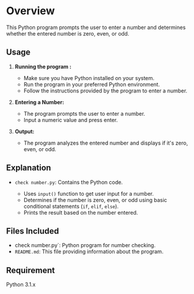 

# Overview 

 This Python program prompts the user to enter a number and determines whether the entered number is zero, even, or odd.

## Usage

1. **Running the program :**

    - Make sure you have Python installed on your system.
    - Run the program in your preferred Python environment.
    - Follow the instructions provided by the program to enter a number.

2. **Entering a Number:**

    - The program prompts the user to enter a number.
    - Input a numeric value and press enter.

3. **Output:**

    - The program analyzes the entered number and displays if it's zero, even, or odd.

## Explanation 

- `check number.py`: Contains the Python code.
  
  - Uses `input()` function to get user input for a number.
  - Determines if the number is zero, even, or odd using basic conditional statements (`if`, `elif`, `else`).
  - Prints the result based on the number entered.

## Files Included

- check number.py`: Python program for number checking.
- `README.md`: This file providing information about the program.

## Requirement

 Python 3.1.x


